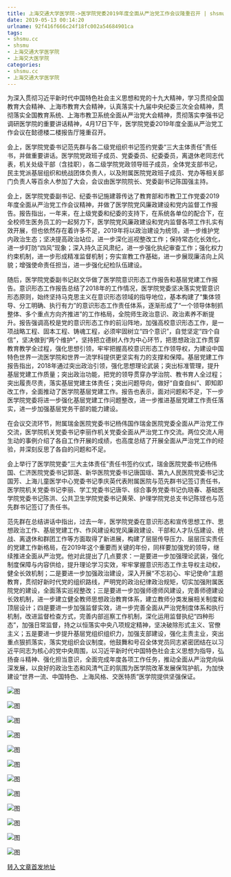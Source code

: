 ```yaml
---
title: 上海交通大学医学院->医学院党委2019年度全面从严治党工作会议隆重召开 | shsmu.cc
date: 2019-05-13 00:14:20
urlname: 92f416f666c24f18fc002a54684901ca
tags: 
- shsmu.cc
- shsmu
- 上海交通大学医学院
- 上海交大医学院
categories:
- shsmu.cc
- 上海交通大学医学院
---
```



为深入贯彻习近平新时代中国特色社会主义思想和党的十九大精神，学习贯彻全国教育大会精神、上海市教育大会精神，认真落实十九届中央纪委三次全会精神，贯彻落实全国教育系统、上海市教卫系统全面从严治党大会精神，贯彻落实李强书记调研医学院的重要讲话精神，4月17日下午，医学院党委2019年度全面从严治党工作会议在懿德楼二楼报告厅隆重召开。

会上，医学院党委书记范先群与各二级党组织书记签约党委“三大主体责任”责任书，并做重要讲话。医学院党政班子成员、党委委员、纪委委员，离退休老同志代表，机关处级干部（含挂职），各二级学院党政领导班子成员，全体党支部书记，民主党派基层组织和统战团体负责人，以及附属医院党政班子成员、党办等相关部门负责人等百余人参加了大会，会议由医学院院长、党委副书记陈国强主持。

会上，医学院党委副书记、纪委书记施建蓉传达了教育部和市教卫工作党委2019年度全面从严治党工作会议精神，并做了医学院党风廉政建设和党内监督工作报告。报告指出，一年来，在上级党委和纪委的支持下，在系统各单位的配合下，在全校师生医务员工的一起努力下，医学院党风廉政建设和党内监督各项工作扎实有效开展，但也依然存在着许多不足，2019年将以政治建设为统领，进一步维护党内政治生态；坚决提高政治站位，进一步深化巡视整改工作；保持常态化长效化，进一步盯防“四风”现象；深入持久正风肃纪，进一步强化执纪审查工作；强化权力约束机制，进一步形成精准监督机制；夯实宣教工作基础，进一步展现廉洁向上风貌；增强使命责任担当，进一步强化纪检队伍建设。

随后，医学院党委副书记赵文华做了医学院意识形态工作报告和基层党建工作报告。意识形态工作报告总结了2018年的工作情况，医学院党委坚决落实党管意识形态原则，始终坚持马克思主义在意识形态领域的指导地位，基本构建了“集体领导、分工明确、执行有力”的意识形态工作责任体系，逐渐形成了“一个领导体制抓整体、多个重点方向齐推进”的工作格局，全院师生政治意识、政治素养不断提升。报告强调高校是党的意识形态工作的前沿阵地，加强高校意识形态工作，是一项战略工程、固本工程、铸魂工程，必须牢固树立“四个意识”，自觉坚定“四个自信”，坚决做到“两个维护”，坚持把立德树人作为中心环节，把思想政治工作贯穿教育教学全过程，强化思想引领，牢牢把握高校意识形态工作领导权，为建设中国特色世界一流医学院和世界一流学科提供更坚实有力的支撑和保障。基层党建工作报告指出，2018年通过突出政治引领，强化思想理论武装；突出标准管理，提升基层党建工作质量；突出政治功能，把党的领导贯穿办学治院、教书育人全过程；突出履责尽责，落实基层党建主体责任；突出问题导向，做好“自查自纠”、即知即改工作，全面推动了医学院基层党建工作。报告也表示，面对问题和不足，下一步医学院党委将进一步强化基层党建工作问题整改，进一步推进基层党建工作责任落实，进一步加强基层党务干部的能力建设。

在会议交流环节，附属瑞金医院党委书记杨伟国作瑞金医院党委全面从严治党工作交流，医学院机关党委书记李丽作机关党委全面从严治党工作交流。两位交流人用生动的事例介绍了各自工作开展的成绩，也高度总结了开展全面从严治党工作的经验，并深刻反思了各自的问题和不足。

会上举行了医学院党委“三大主体责任”责任书签约仪式，瑞金医院党委书记杨伟国、仁济医院党委书记郭莲、新华医院党委书记唐国瑶、第九人民医院党委书记沈国芳、上海儿童医学中心党委书记季庆英代表附属医院与范先群书记签订责任书，医学院机关党委书记李丽、学工党委书记唐华、综合事务党委书记仇晓春、基础医学院党委书记陈洪、公共卫生学院党委书记黄荣、护理学院党总支书记陈铿也与范先群书记签订了责任书。

范先群在总结讲话中指出，过去一年，医学院党委在意识形态和宣传思想工作、思想政治工作、基层党建工作、作风建设和党风廉政建设、干部和人才队伍建设、统战、离退休和群团工作等方面取得了新进展，构建了层层传导压力、层层压实责任的党建工作新格局，在2019年这个重要而关键的年份，同样要加强党的领导，继续推进全面从严治党。他对此提出了几点要求：一是要进一步加强理论武装，强化制度保障与内容供给，提升理论学习实效，牢牢掌握意识形态工作主导权主动权，健全长效机制；二是要进一步加强政治建设，深入开展“不忘初心、牢记使命”主题教育，贯彻好新时代党的组织路线，严明党的政治纪律政治规矩，切实加强附属医院党的建设，全面落实巡视整改；三是要进一步加强师德师风建设，完善师德建设长效机制，进一步建立健全教师思想政治教育体系，建立教师分类发展相关制度和顶层设计；四是要进一步加强监督实效，进一步完善全面从严治党制度体系和执行机制，改进监督检查方式，完善内部巡察工作机制，深化运用监督执纪“四种形态”，加强日常监督，持之以恒落实中央八项规定精神，坚决破除形式主义、官僚主义；五是要进一步提升基层党组织组织力，加强支部建设，强化主责主业，突出重点狠抓落实，落实党组织会议制度。他鼓舞和号召全体党员同志紧密团结在以习近平同志为核心的党中央周围，以习近平新时代中国特色社会主义思想为指导，弘扬奋斗精神、强化担当意识，全面完成年度各项工作任务，推动全面从严治党向纵深发展，以良好的政治生态和风清气正的氛围为医学院改革发展保驾护航，为加快建设“世界一流、中国特色、上海风格、交医特质”医学院提供坚强保证。



![图](https://www.shsmu.edu.cn/__local/F/10/15/E7DE4ED48FBE8BB29828851F4C0_2D533E00_1193A.jpg)

![图](https://www.shsmu.edu.cn/__local/3/18/93/5D5E5B40478CD39BCED4140C670_06137F67_10EFE.jpg)

![图](https://www.shsmu.edu.cn/__local/4/A2/EA/9AA9AC91537EB9C1A41A47E86FC_9D793D93_11B52.jpg)

![图](https://www.shsmu.edu.cn/__local/5/36/2F/3B93181ACC1EDCD922B825877AF_9829098F_10BE7.jpg)

![图](https://www.shsmu.edu.cn/__local/E/D5/74/D2CA27D4C16B84DAE8EEE91FD57_19C8B344_BF09.jpg)

![图](https://www.shsmu.edu.cn/__local/0/03/81/A426ECDE9BDF8F6CB089B3ACB14_0B3E60E8_ADC3.jpg)

![图](https://www.shsmu.edu.cn/__local/5/38/7E/2D83F08306587D7080895E3FA15_AAE873A7_C68D.jpg)

![图](https://www.shsmu.edu.cn/__local/2/16/16/C6B289BBD6BA83F3228D6BA7C69_A2706DFD_AD05.jpg)

![图](https://www.shsmu.edu.cn/__local/5/12/83/28242EE9D9F77BDA5474B64CB84_411FA945_C7A3.jpg)

![图](https://www.shsmu.edu.cn/__local/3/BB/A2/A96EB79F1EF9352177B3F46CEBD_707B9F87_B1F4.jpg)

![图](https://www.shsmu.edu.cn/__local/A/81/6E/E302CA0F44BB7F046BAC2C6508E_15CB051F_B70D.jpg)

![图](https://www.shsmu.edu.cn/__local/2/29/79/31429735C1478BA8B951D6F62FD_63CBA55E_19463.jpg)

[转入文章首发地址](https://www.shsmu.edu.cn/news/info/1002/16254.htm)
